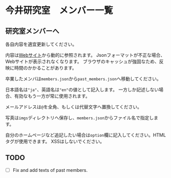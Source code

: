 # 今井研究室　メンバー一覧

## 研究室メンバーへ
各自内容を適宜更新してください。

内容は[Webサイト](https://www.ailab.ics.keio.ac.jp/member)から動的に参照されます。
Jsonフォーマットが不正な場合、Webサイトが表示されなくなります。
ブラウザのキャッシュが強固なため、反映に時間のかかることがあります。

卒業したメンバは`members.json`から`past_members.json`へ移動してください。

日本語名は`"ja"`、英語名は`"en"`の値として記入します。
一方しか記述しない場合、有効なもう一方が常に使用されます。

メールアドレスは`@`を全角、もしくは代替文字へ置換してください。

写真は`imgs`ディレクトリへ保存し、`members.json`からファイル名で指定します。

自分のホームページなど追記したい場合は`option`欄に記入してください。HTMLタグが使用できます。
XSSはしないでください。

## TODO
- [ ] Fix and add texts of past members.

